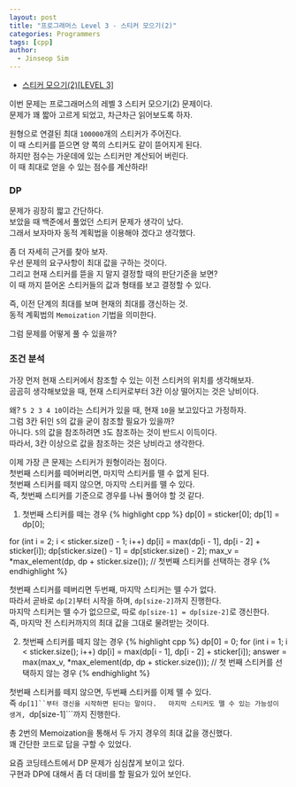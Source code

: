 ```yaml
---
layout: post
title: "프로그래머스 Level 3 - 스티커 모으기(2)"
categories: Programmers
tags: [cpp]
author:
  - Jinseop Sim
---
```

- [스티커 모으기(2)[LEVEL 3]](https://school.programmers.co.kr/learn/courses/30/lessons/12971)

이번 문제는 프로그래머스의 레벨 3 스티커 모으기(2) 문제이다.  
문제가 꽤 짧아 고르게 되었고, 차근차근 읽어보도록 하자.  

원형으로 연결된 최대 ```100000```개의 스티커가 주어진다.  
이 때 스티커를 뜯으면 양 쪽의 스티커도 같이 뜯어지게 된다.  
하지만 점수는 가운데에 있는 스티커만 계산되어 버린다.  
이 때 최대로 얻을 수 있는 점수를 계산하라!  

### DP
문제가 굉장히 짧고 간단하다.  
보았을 때 백준에서 풀었던 스티커 문제가 생각이 났다.  
그래서 보자마자 동적 계획법을 이용해야 겠다고 생각했다.  

좀 더 자세히 근거를 찾아 보자.  
우선 문제의 요구사항이 최대 값을 구하는 것이다.  
그리고 현재 스티커를 뜯을 지 말지 결정할 때의 판단기준을 보면?  
이 때 까지 뜯어온 스티커들의 값과 형태를 보고 결정할 수 있다.  

즉, 이전 단계의 최대를 보며 현재의 최대를 갱신하는 것.  
동적 계획법의 ```Memoization``` 기법을 의미한다.  

그럼 문제를 어떻게 풀 수 있을까?  

### 조건 분석
가장 먼저 현재 스티커에서 참조할 수 있는 이전 스티커의 위치를 생각해보자.  
곰곰히 생각해보았을 때, 현재 스티커로부터 3칸 이상 떨어지는 것은 낭비이다.  

왜? ```5 2 3 4 10```이라는 스티커가 있을 때, 현재 ```10```을 보고있다고 가정하자.  
그럼 3칸 뒤인 ```5```의 값을 굳이 참조할 필요가 있을까?  
아니다. ```5```의 값을 참조하려면 ```3```도 참조하는 것이 반드시 이득이다.  
따라서, 3칸 이상으로 값을 참조하는 것은 낭비라고 생각한다.  

이제 가장 큰 문제는 스티커가 원형이라는 점이다.  
첫번째 스티커를 떼어버리면, 마지막 스티커를 뗄 수 없게 된다.  
첫번째 스티커를 떼지 않으면, 마지막 스티커를 뗄 수 있다.  
즉, 첫번째 스티커를 기준으로 경우를 나눠 풀어야 할 것 같다.  

1. 첫번째 스티커를 떼는 경우
{% highlight cpp %}
dp[0] = sticker[0];
dp[1] = dp[0];

for (int i = 2; i < sticker.size() - 1; i++)
        dp[i] = max(dp[i - 1], dp[i - 2] + sticker[i]);
    dp[sticker.size() - 1] = dp[sticker.size() - 2];
    max_v = *max_element(dp, dp + sticker.size());
    // 첫번째 스티커를 선택하는 경우
{% endhighlight %}  

첫번째 스티커를 떼버리면 두번째, 마지막 스티커는 뗄 수가 없다.  
따라서 곧바로 ```dp[2]```부터 시작을 하며, ```dp[size-2]```까지 진행한다.  
마지막 스티커는 뗄 수가 없으므로, 따로 ```dp[size-1] = dp[size-2]```로 갱신한다.  
즉, 마지막 전 스티커까지의 최대 값을 그대로 물려받는 것이다.  

2. 첫번째 스티커를 떼지 않는 경우
{% highlight cpp %}
dp[0] = 0;
    for (int i = 1; i < sticker.size(); i++)
        dp[i] = max(dp[i - 1], dp[i - 2] + sticker[i]);
    answer = max(max_v, *max_element(dp, dp + sticker.size()));
    // 첫 번째 스티커를 선택하지 않는 경우
{% endhighlight %}

첫번째 스티커를 떼지 않으면, 두번째 스티커를 이제 뗄 수 있다.  
즉 ```dp[1]``부터 갱신을 시작하면 된다는 말이다.  
마지막 스티커도 뗄 수 있는 가능성이 생겨, ```dp[size-1]```까지 진행한다.  

총 2번의 Memoization을 통해서 두 가지 경우의 최대 값을 갱신했다.  
꽤 간단한 코드로 답을 구할 수 있었다.  

요즘 코딩테스트에서 DP 문제가 심심찮게 보이고 있다.  
구현과 DP에 대해서 좀 더 대비를 할 필요가 있어 보인다.  
